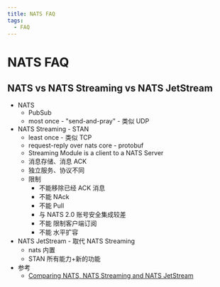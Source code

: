 ```yaml
---
title: NATS FAQ
tags:
  - FAQ
---
```


# NATS FAQ

## NATS vs NATS Streaming vs NATS JetStream

- NATS
  - PubSub
  - most once - "send-and-pray" - 类似 UDP
- NATS Streaming - STAN
  - least once - 类似 TCP
  - request-reply over nats core - protobuf
  - Streaming Module is a client to a NATS Server
  - 消息存储、消息 ACK
  - 独立服务、协议不同
  - 限制
    - 不能移除已经 ACK 消息
    - 不能 NAck
    - 不能 Pull
    - 与 NATS 2.0 账号安全集成较差
    - 不能 限制客户端订阅
    - 不能 水平扩容
- NATS JetStream - 取代 NATS Streaming
  - nats 内置
  - STAN 所有能力+新的功能
- 参考
  - [Comparing NATS, NATS Streaming and NATS JetStream](https://gcoolinfo.medium.com/ec2d9f426dc8)
